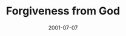 ---
layout: message
category: message
series: "The Art of Forgiveness"
title: "Forgiveness from God"
date: 2001-07-07
message_id: 325
---